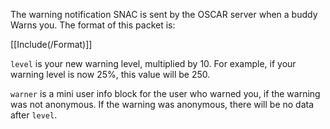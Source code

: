 The warning notification SNAC is sent by the OSCAR server when a buddy Warns you. The format of this packet is:

[[Include(/Format)]]

`level` is your new warning level, multiplied by 10. For example, if your warning level is now 25%, this value will be 250.

`warner` is a mini user info block for the user who warned you, if the warning was not anonymous. If the warning was anonymous, there will be no data after `level`.